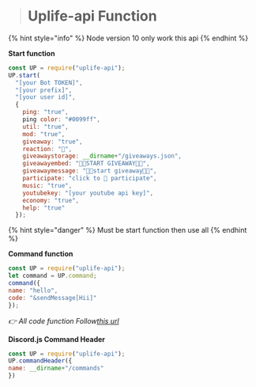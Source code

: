 > # Uplife-api Function

{% hint style="info" %}
Node version 10 only work this api
{% endhint %}

**Start function**
```js
const UP = require("uplife-api");
UP.start(
  "[your Bot TOKEN]",
  "[your prefix]",
  "[your user id]",
  {
    ping: "true",
    ping color: "#0099ff",
    util: "true",
    mod: "true",
    giveaway: "true",
    reaction: "🎉",
    giveawaystorage: __dirname+"/giveaways.json",
    giveawayembed: "🎉🎉START GIVEAWAY🎉🎉",
    giveawaymessage: "🎉🎉start giveaway🎉🎉",
    participate: "click to 🎉 participate",
    music: "true",
    youtubekey: "[your youtube api key]",
    economy: "true",
    help: "true"
  });
```
{% hint style="danger" %}
Must be start function then use all
{% endhint %}

**Command function**
```js
const UP = require("uplife-api");
let command = UP.command;
command({
name: "hello",
code: "&sendMessage[Hii]"
});
```
*👉 All code function Follow[this url](https://harshpatel1735.gitbook.io/uplife-api/codefunction)*


**Discord.js Command Header**
```js
const UP = require("uplife-api");
UP.commandHeader({
name: __dirname+"/commands"
})
```
